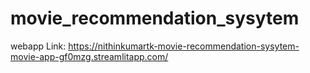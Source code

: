 # movie_recommendation_sysytem
webapp Link: https://nithinkumartk-movie-recommendation-sysytem-movie-app-gf0mzg.streamlitapp.com/
